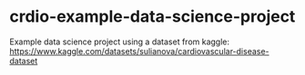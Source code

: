 # crdio-example-data-science-project
Example data science project using a dataset from kaggle: https://www.kaggle.com/datasets/sulianova/cardiovascular-disease-dataset
